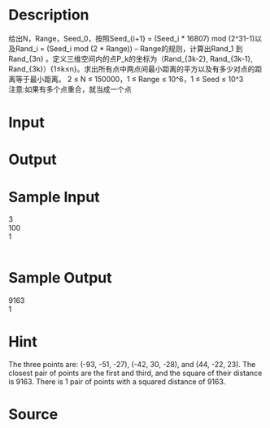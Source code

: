 
# Description

<div class="content"><div>给出N，Range，Seed_0，按照Seed_{i+1} = (Seed_i * 16807) mod (2^31-1)以及Rand_i = (Seed_i mod (2 * Range)) – Range的规则，计算出Rand_1 到Rand_{3n} 。定义三维空间内的点P_k的坐标为（Rand_{3k-2}, Rand_{3k-1}, Rand_{3k}）{1≤k≤n}。求出所有点中两点间最小距离的平方以及有多少对点的距离等于最小距离。 2 ≤ N ≤ 150000，1 ≤ Range ≤ 10^6，1 ≤ Seed ≤ 10^3 </div>
<div>注意:如果有多个点重合，就当成一个点</div></div>

# Input

<div class="content"></div>

# Output

<div class="content"></div>

# Sample Input

<div class="content"><span class="sampledata">3<br/>
100<br/>
1<br/>
 <br/>
</span></div>

# Sample Output

<div class="content"><span class="sampledata">9163<br/>
1<br/>
</span></div>

# Hint

<div class="content"><p></p><p>The three points are: (-93, -51, -27), (-42, 30, -28), and (44, -22, 23). The closest pair of points are the first and third, and the square of their distance is 9163. There is 1 pair of points with a squared distance of 9163.</p><p></p></div>

# Source

<div class="content"><p><a href="problemset.php?search="></a></p></div>

